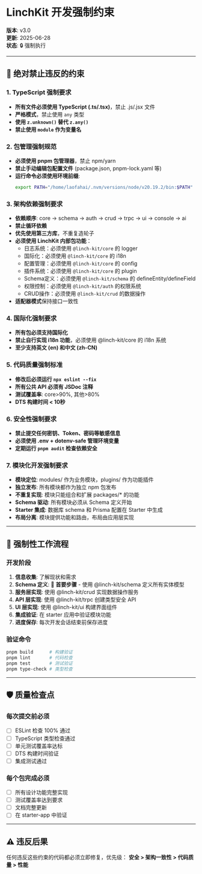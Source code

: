# LinchKit 开发强制约束

**版本**: v3.0  
**更新**: 2025-06-28  
**状态**: 🔒 强制执行

---

## 🚨 绝对禁止违反的约束

### 1. TypeScript 强制要求
- **所有文件必须使用 TypeScript (.ts/.tsx)**，禁止 .js/.jsx 文件
- **严格模式**，禁止使用 `any` 类型
- **使用 `z.unknown()` 替代 `z.any()`**
- **禁止使用 `module` 作为变量名**

### 2. 包管理强制规范
- **必须使用 pnpm 包管理器**，禁止 npm/yarn
- **禁止手动编辑包配置文件** (package.json, pnpm-lock.yaml 等)
- **运行命令必须使用环境前缀**:
  ```bash
  export PATH="/home/laofahai/.nvm/versions/node/v20.19.2/bin:$PATH"
  ```

### 3. 架构依赖强制要求
- **依赖顺序**: core → schema → auth → crud → trpc → ui → console → ai
- **禁止循环依赖**
- **优先使用第三方库**，不重复造轮子
- **必须使用 LinchKit 内部包功能**：
  - 日志系统：必须使用 `@linch-kit/core` 的 logger
  - 国际化：必须使用 `@linch-kit/core` 的 i18n
  - 配置管理：必须使用 `@linch-kit/core` 的 config
  - 插件系统：必须使用 `@linch-kit/core` 的 plugin
  - Schema定义：必须使用 `@linch-kit/schema` 的 defineEntity/defineField
  - 权限控制：必须使用 `@linch-kit/auth` 的权限系统
  - CRUD操作：必须使用 `@linch-kit/crud` 的数据操作
- **适配器模式**保持接口一致性

### 4. 国际化强制要求
- **所有包必须支持国际化**
- **禁止自行实现 i18n 功能**，必须使用 @linch-kit/core 的 i18n 系统
- **至少支持英文 (en) 和中文 (zh-CN)**

### 5. 代码质量强制标准
- **修改后必须运行 `npx eslint --fix`**
- **所有公共 API 必须有 JSDoc 注释**
- **测试覆盖率**: core>90%, 其他>80%
- **DTS 构建时间 < 10秒**

### 6. 安全性强制要求
- **禁止提交任何密钥、Token、密码等敏感信息**
- **必须使用 .env + dotenv-safe 管理环境变量**
- **定期运行 `pnpm audit` 检查依赖安全**

### 7. 模块化开发强制要求
- **模块定位**: modules/ 作为业务模块，plugins/ 作为功能插件
- **独立发布**: 所有模块都作为独立 npm 包发布
- **不重复实现**: 模块只能组合和扩展 packages/* 的功能
- **Schema 驱动**: 所有模块必须从 Schema 定义开始
- **Starter 集成**: 数据库 schema 和 Prisma 配置在 Starter 中生成
- **布局分离**: 模块提供功能和路由，布局由应用层实现

---

## 🔄 强制性工作流程

### 开发阶段
1. **信息收集**: 了解现状和需求
2. **Schema 定义**: 🚨 **首要步骤** - 使用 @linch-kit/schema 定义所有实体模型
3. **服务层实现**: 使用 @linch-kit/crud 实现数据操作服务
4. **API 层实现**: 使用 @linch-kit/trpc 创建类型安全 API
5. **UI 层实现**: 使用 @linch-kit/ui 构建界面组件
6. **集成验证**: 在 starter 应用中验证模块功能
7. **进度保存**: 每次开发会话结束前保存进度

### 验证命令
```bash
pnpm build      # 构建验证
pnpm lint       # 代码检查
pnpm test       # 测试验证
pnpm type-check # 类型检查
```

---

## 🛡️ 质量检查点

### 每次提交前必须
- [ ] ESLint 检查 100% 通过
- [ ] TypeScript 类型检查通过
- [ ] 单元测试覆盖率达标
- [ ] DTS 构建时间验证
- [ ] 集成测试通过

### 每个包完成必须
- [ ] 所有设计功能完整实现
- [ ] 测试覆盖率达到要求
- [ ] 文档完整更新
- [ ] 在 starter-app 中验证

---

## ⚠️ 违反后果

任何违反这些约束的代码都必须立即修复，优先级：
**安全 > 架构一致性 > 代码质量 > 性能**